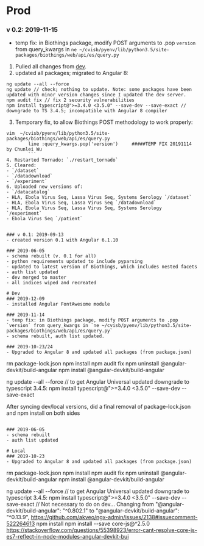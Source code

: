 # Prod
### v 0.2: 2019-11-15
- temp fix: in Biothings package, modify POST arguments to .pop `version` from query_kwargs in `ne ~/cvisb/pyenv/lib/python3.5/site-packages/biothings/web/api/es/query.py`
1. Pulled all changes from [dev](https://github.com/cvisb/cvisb_data/pull/17).
2.  updated all packages; migrated to Angular 8:
```
ng update --all --force
ng update // check; nothing to update. Note: some packages have been updated with minor version changes since I updated the dev server.
npm audit fix // fix 2 security vulnerabilities
npm install typescript@">=3.4.0 <3.5.0" --save-dev --save-exact // downgrade to TS 3.4.5; incompatible with Angular 8 compiler
```
3. Temporary fix, to allow Biothings POST methodology to work properly:
```
vim  ~/cvisb/pyenv/lib/python3.5/site-packages/biothings/web/api/es/query.py
        line :query_kwargs.pop('version')     #####TEMP FIX 20191114 by Chunlei Wu
        ```
4. Restarted Tornado: `./restart_tornado`
5. Cleared:
- `/dataset`
- `/datadownload`
- `/experiment`
6. Uploaded new versions of:
- `/datacatalog`
- HLA, Ebola Virus Seq, Lassa Virus Seq, Systems Serology `/dataset`
- HLA, Ebola Virus Seq, Lassa Virus Seq `/datadownload`
- HLA, Ebola Virus Seq, Lassa Virus Seq, Systems Serology `/experiment`
- Ebola Virus Seq `/patient`


### v 0.1: 2019-09-13
- created version 0.1 with Angular 6.1.10

### 2019-06-05
- schema rebuilt (v. 0.1 for all)
- python requirements updated to include pyparsing
- updated to latest version of Biothings, which includes nested facets
- auth list updated
- dev merged to master
- all indices wiped and recreated

# Dev
### 2019-12-09
- installed Angular FontAwesome module

### 2019-11-14
- temp fix: in Biothings package, modify POST arguments to .pop `version` from query_kwargs in `ne ~/cvisb/pyenv/lib/python3.5/site-packages/biothings/web/api/es/query.py`
- schema rebuilt, auth list updated.

### 2019-10-23/24
- Upgraded to Angular 8 and updated all packages (from package.json)
```
rm package-lock.json
npm install
npm audit fix
npm uninstall @angular-devkit/build-angular
npm install @angular-devkit/build-angular

ng update --all --force // to get Angular Universal updated
downgrade to typescript 3.4.5: npm install typescript@">=3.4.0 <3.5.0" --save-dev --save-exact

After syncing dev/local versions, did a final removal of package-lock.json and npm install on both sides
```

### 2019-06-05
- schema rebuilt
- auth list updated

# Local
### 2019-10-23
- Upgraded to Angular 8 and updated all packages (from package.json)
```
rm package-lock.json
npm install
npm audit fix
npm uninstall @angular-devkit/build-angular
npm install @angular-devkit/build-angular

ng update --all --force // to get Angular Universal updated
downgrade to typescript 3.4.5: npm install typescript@">=3.4.0 <3.5.0" --save-dev --save-exact
// Not necessary to do on dev...
Changing from "@angular-devkit/build-angular": "^0.802.1"
to "@angular-devkit/build-angular": "^0.13.9",
https://github.com/akveo/ngx-admin/issues/2138#issuecomment-522264613
npm install
npm install --save core-js@^2.5.0 https://stackoverflow.com/questions/55398923/error-cant-resolve-core-js-es7-reflect-in-node-modules-angular-devkit-bui

```
